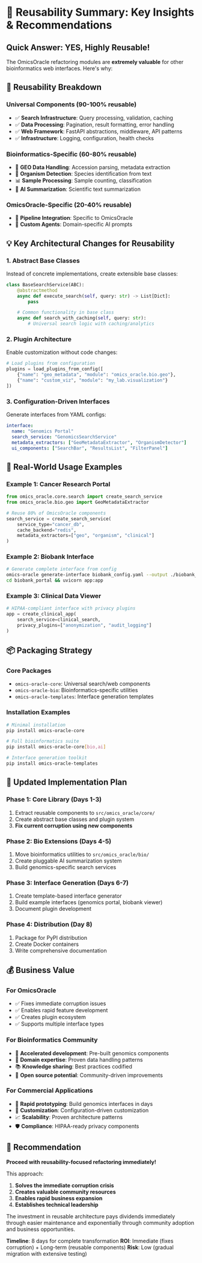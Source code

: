 # 🔄 Reusability Summary: Key Insights & Recommendations

## Quick Answer: YES, Highly Reusable!

The OmicsOracle refactoring modules are **extremely valuable** for other bioinformatics web interfaces. Here's why:

## 🎯 Reusability Breakdown

### **Universal Components (90-100% reusable)**
- ✅ **Search Infrastructure**: Query processing, validation, caching
- ✅ **Data Processing**: Pagination, result formatting, error handling
- ✅ **Web Framework**: FastAPI abstractions, middleware, API patterns
- ✅ **Infrastructure**: Logging, configuration, health checks

### **Bioinformatics-Specific (60-80% reusable)**
- 🧬 **GEO Data Handling**: Accession parsing, metadata extraction
- 🔬 **Organism Detection**: Species identification from text
- 📊 **Sample Processing**: Sample counting, classification
- 🤖 **AI Summarization**: Scientific text summarization

### **OmicsOracle-Specific (20-40% reusable)**
- 🔧 **Pipeline Integration**: Specific to OmicsOracle
- 🎯 **Custom Agents**: Domain-specific AI prompts

## 💡 Key Architectural Changes for Reusability

### **1. Abstract Base Classes**
Instead of concrete implementations, create extensible base classes:
```python
class BaseSearchService(ABC):
    @abstractmethod
    async def execute_search(self, query: str) -> List[Dict]:
        pass

    # Common functionality in base class
    async def search_with_caching(self, query: str):
        # Universal search logic with caching/analytics
```

### **2. Plugin Architecture**
Enable customization without code changes:
```python
# Load plugins from configuration
plugins = load_plugins_from_config([
    {"name": "geo_metadata", "module": "omics_oracle.bio.geo"},
    {"name": "custom_viz", "module": "my_lab.visualization"}
])
```

### **3. Configuration-Driven Interfaces**
Generate interfaces from YAML configs:
```yaml
interface:
  name: "Genomics Portal"
  search_service: "GenomicsSearchService"
  metadata_extractors: ["GeoMetadataExtractor", "OrganismDetector"]
  ui_components: ["SearchBar", "ResultsList", "FilterPanel"]
```

## 🚀 Real-World Usage Examples

### **Example 1: Cancer Research Portal**
```python
from omics_oracle.core.search import create_search_service
from omics_oracle.bio.geo import GeoMetadataExtractor

# Reuse 80% of OmicsOracle components
search_service = create_search_service(
    service_type="cancer_db",
    cache_backend="redis",
    metadata_extractors=["geo", "organism", "clinical"]
)
```

### **Example 2: Biobank Interface**
```bash
# Generate complete interface from config
omics-oracle generate-interface biobank_config.yaml --output ./biobank_portal
cd biobank_portal && uvicorn app:app
```

### **Example 3: Clinical Data Viewer**
```python
# HIPAA-compliant interface with privacy plugins
app = create_clinical_app(
    search_service=clinical_search,
    privacy_plugins=["anonymization", "audit_logging"]
)
```

## 📦 Packaging Strategy

### **Core Packages**
- `omics-oracle-core`: Universal search/web components
- `omics-oracle-bio`: Bioinformatics-specific utilities
- `omics-oracle-templates`: Interface generation templates

### **Installation Examples**
```bash
# Minimal installation
pip install omics-oracle-core

# Full bioinformatics suite
pip install omics-oracle-core[bio,ai]

# Interface generation toolkit
pip install omics-oracle-templates
```

## 🎪 Updated Implementation Plan

### **Phase 1: Core Library (Days 1-3)**
1. Extract reusable components to `src/omics_oracle/core/`
2. Create abstract base classes and plugin system
3. **Fix current corruption using new components**

### **Phase 2: Bio Extensions (Days 4-5)**
1. Move bioinformatics utilities to `src/omics_oracle/bio/`
2. Create pluggable AI summarization system
3. Build genomics-specific search services

### **Phase 3: Interface Generation (Days 6-7)**
1. Create template-based interface generator
2. Build example interfaces (genomics portal, biobank viewer)
3. Document plugin development

### **Phase 4: Distribution (Day 8)**
1. Package for PyPI distribution
2. Create Docker containers
3. Write comprehensive documentation

## 💰 Business Value

### **For OmicsOracle**
- ✅ Fixes immediate corruption issues
- ✅ Enables rapid feature development
- ✅ Creates plugin ecosystem
- ✅ Supports multiple interface types

### **For Bioinformatics Community**
- 🚀 **Accelerated development**: Pre-built genomics components
- 🧬 **Domain expertise**: Proven data handling patterns
- 📚 **Knowledge sharing**: Best practices codified
- 🌟 **Open source potential**: Community-driven improvements

### **For Commercial Applications**
- 💼 **Rapid prototyping**: Build genomics interfaces in days
- 🔧 **Customization**: Configuration-driven customization
- 📈 **Scalability**: Proven architecture patterns
- 🛡️ **Compliance**: HIPAA-ready privacy components

## 🎯 Recommendation

**Proceed with reusability-focused refactoring immediately!**

This approach:
1. **Solves the immediate corruption crisis**
2. **Creates valuable community resources**
3. **Enables rapid business expansion**
4. **Establishes technical leadership**

The investment in reusable architecture pays dividends immediately through easier maintenance and exponentially through community adoption and business opportunities.

**Timeline**: 8 days for complete transformation
**ROI**: Immediate (fixes corruption) + Long-term (reusable components)
**Risk**: Low (gradual migration with extensive testing)
